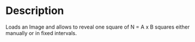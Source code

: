 # Description

Loads an Image and allows to reveal one square of N = A x B squares either manually or in fixed intervals.

